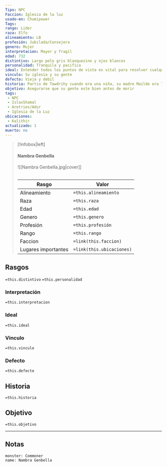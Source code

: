 ```yaml
---
Tipo: NPC
Faccion: Iglesia de la luz
usado-en: Chumipower
Tags: 
rango: Lider
raza: Elfo
alineamiento: LB
profesión: Jubilada/Consejera
genero: Mujer
interpretacion: Mayor y fragil
edad: 732
distintivo: Largo pelo gris blanquezino y ojos blancos
personalidad: Tranquila y pacifica
ideal: Entender todos los puntos de vista es vital para resolver cualquier conflicto
vinculo: Su iglesia y su gente
defecto: Vieja y debil
historia: Partio de Tawdrihy cuando era una niña, su madre Mailde era la lider de la expedición. Fueron enviados por Meliarde Indri (Abuela de Elentari) para llevar la paz a la InfraOscuridad. Su luz hizo que la cooperación entre especies fuera posible y consiguieron convertir a muchos Drows, el regalo de Amaunator mostraba las mentiras de la Reina Araña y asi consigieron que muchos abandonaran Ust Natha y fundaran el asentamiento de Abburth. Cuando las matronas Drows vieron
objetivo: Asegurarse que su gente este bien antes de morir
tags:
 - NPC
 - IslasShamal
 - Aretries/Adur
 - Iglesia de la Luz
ubicaciones:
 - Kalithir
actualizado: 1
muerto: no
---
```

> [!infobox|left]
>  #### Nambra Genbella
> ![[Nambra Genbella.jpg|cover]]
> ######   
> |Rasgo | Valor |
> | --- | --- |
> | Alineamiento | `=this.alineamiento`|
> | Raza | `=this.raza` |
> | Edad | `=this.edad` |
> | Genero | `=this.genero` |
> | Profesión | `=this.profesión` |
> | Rango | `=this.rango` |
> | Faccion | `=link(this.faccion)` |
>  | Lugares  importantes| `=link(this.ubicaciones)` |

## Rasgos 
 `=this.distintivo`
  `=this.personalidad`
###  Interpretación
  `=this.interpretacion`
### Ideal           
 `=this.ideal`
### Vinculo 
 `=this.vinculo`
### Defecto
 `=this.defecto`
## Historia
 `=this.historia`

 ##  Objetivo
   `=this.objetivo`
   
___
   ## Notas


```statblock
monster: Commoner
name: Nambra Genbella
```